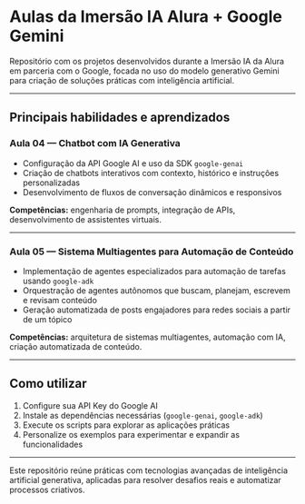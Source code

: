 # Aulas da Imersão IA Alura + Google Gemini

Repositório com os projetos desenvolvidos durante a Imersão IA da Alura em parceria com o Google, focada no uso do modelo generativo Gemini para criação de soluções práticas com inteligência artificial.

---

## Principais habilidades e aprendizados

### Aula 04 — Chatbot com IA Generativa

* Configuração da API Google AI e uso da SDK `google-genai`
* Criação de chatbots interativos com contexto, histórico e instruções personalizadas
* Desenvolvimento de fluxos de conversação dinâmicos e responsivos

**Competências:** engenharia de prompts, integração de APIs, desenvolvimento de assistentes virtuais.

---

### Aula 05 — Sistema Multiagentes para Automação de Conteúdo

* Implementação de agentes especializados para automação de tarefas usando `google-adk`
* Orquestração de agentes autônomos que buscam, planejam, escrevem e revisam conteúdo
* Geração automatizada de posts engajadores para redes sociais a partir de um tópico

**Competências:** arquitetura de sistemas multiagentes, automação com IA, criação automatizada de conteúdo.

---

## Como utilizar

1. Configure sua API Key do Google AI
2. Instale as dependências necessárias (`google-genai`, `google-adk`)
3. Execute os scripts para explorar as aplicações práticas
4. Personalize os exemplos para experimentar e expandir as funcionalidades

---

Este repositório reúne práticas com tecnologias avançadas de inteligência artificial generativa, aplicadas para resolver desafios reais e automatizar processos criativos.
